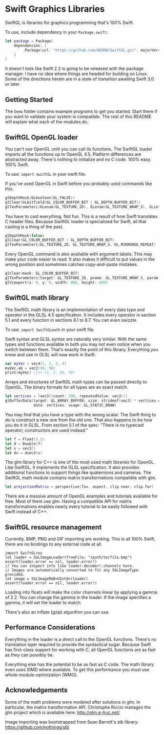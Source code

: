 # Swift Graphics Libraries

SwiftGL is libraries for graphics programming that's 100% Swift.

To use, include dependency in your `Package.swift`:
```swift
let package = Package(
    dependencies: [
        .Package(url: "https://github.com/AE9RB/SwiftGL.git", majorVersion: 1)
    ]
)
```
It doesn't look like Swift 2.2 is going to be released with the package manager.
I have no idea where things are headed for building on Linux. Some of the
directions herein are in a state of transition awaiting Swift 3.0 or later.

## Getting Started

The `Demo` folder contains example programs to get you started.
Start there if you want to validate your system is compatible.
The rest of this README will explain what each of the modules do.

## SwiftGL OpenGL loader

You can't use OpenGL until you can call its functions. The SwiftGL loader imports
all the functions up to OpenGL 4.5. Platform differences are abstracted away.
There's nothing to initialize and no C code. 100% easy. 100% Swift.

To use: `import SwiftGL` in your swift file.

If you've used OpenGL in Swift before you probably used commands like this.
```swift
glDepthMask(GLboolean(GL_FALSE))
glClear(GLbitfield(GL_COLOR_BUFFER_BIT | GL_DEPTH_BUFFER_BIT))
glTexParameteri(GLenum(GL_TEXTURE_2D), GLenum(GL_TEXTURE_WRAP_S), GLint(GL_MIRRORED_REPEAT))
```
You have to cast everything. Not fun. This is a result of how Swift translates C header files.
Because SwiftGL loader is specialized for Swift, all that casting is a thing of the past.
```swift
glDepthMask(false)
glClear(GL_COLOR_BUFFER_BIT | GL_DEPTH_BUFFER_BIT)
glTexParameteri(GL_TEXTURE_2D, GL_TEXTURE_WRAP_S, GL_MIRRORED_REPEAT)
```
Every OpenGL command is also available with argument labels. This may make your
code easier to read. It also makes it difficult to put values in the wrong
position and sometimes catches copy-and-paste mistakes.
```swift
glClear(mask: GL_COLOR_BUFFER_BIT)
glTexParameteri(target: GL_TEXTURE_2D, pname: GL_TEXTURE_WRAP_S, param: GL_MIRRORED_REPEAT)
glViewport(x: 0, y: 0, width: 800, height: 600)
```

## SwiftGL math library

The SwiftGL math library is an implementation of every data type and operator
in the GLSL 4.5 specification. It includes every operator in section 5.1 and every
function in sections 8.1 to 8.7. You can even swizzle.

To use: `import SwiftGLmath` in your swift file.

Swift syntax and GLSL syntax are naturally very similar. With the same types and functions
available in both you may not even notice when you switch between them. That's exactly
the point of this library. Everything you know and use in GLSL will now work in Swift.
```swift
var myVec = vec4(1, 2, 3, 4)
myVec.ab = vec2(99, 98)
print(myVec) //=> (1, 2, 98, 99)
```
Arrays and structures of SwiftGL math types can be passed directly to OpenGL. The binary
formats for all types are an exact match.
```swift
let vertices = [vec3](count: 100, repeatedValue: vec3())
glBufferData(target: GL_ARRAY_BUFFER, size: strideof(vec3) * vertices.count,
             data: vertices, usage: GL_STATIC_DRAW)
```
You may find that you have a type with the wrong scalar. The Swift thing to do is construct
a new one from the old one. That also happens to be how you do it in GLSL. From section 5.1
of the spec: "There is no typecast operator; constructors are used instead."
```swift
let f = Float(3.1)
let d = Double(f)
let v = vec3()
let dv = dvec3(v)
```
The glm library for C++ is one of the most used math libraries for OpenGL. Like SwiftGL,
it implements the GLSL specification. It also provides additional functions to support
things like quaternions and cameras. The SwiftGL math module contains matrix
transformations compatible with glm.
```swift
let projectionMatrix = perspective(fov, aspect, clip.near, clip.far)
```
There are a massive amount of OpenGL examples and tutorials available for free. Most
of them use glm. Having a compatible API for matrix transformations enables nearly every
tutorial to be easily followed with Swift instead of C++.

## SwiftGL resource management

Currently, BMP, PNG and GIF importing are working. This is all 100% Swift, there are no
bindings to any external code at all.
```
import SwiftGLres
let loader = SGLImageLoader(fromFile: "/path/to/file.bmp")
assert(loader.error == nil, loader.error!)
// You can inspect info like loader.decoder!.channels here.
// Images are automatically converted to fit any SGLImageType provided.
let image = SGLImageRGB<UInt8>(loader)
assert(loader.error == nil, loader.error!)
```
Loading into floats will make the color channels linear by applying a gamma of 2.2. You can
change the gamma in the loader. If the image specifies a gamma, it will set the loader to match.

There's also an inflate (gzip) algorithm you can use.

## Performance Considerations

Everything in the loader is a direct call to the OpenGL functions. There's no translation
layer required to provide the syntactical sugar. Because Swift has first-class support
for working with C, all OpenGL functions are as fast as they can possibly be.

Everything else has the potential to be as fast as C code. The math library even uses
SIMD where available. To get this performance you must use whole-module-optimization (WMO).

## Acknowledgements

Some of the math problems were modeled after solutions in glm. In particular,
the matrix transformation API. Christophe Riccio manages the glm project which is
available here: http://glm.g-truc.net/

Image importing was bootstrapped from Sean Barrett's stb library:
https://github.com/nothings/stb
